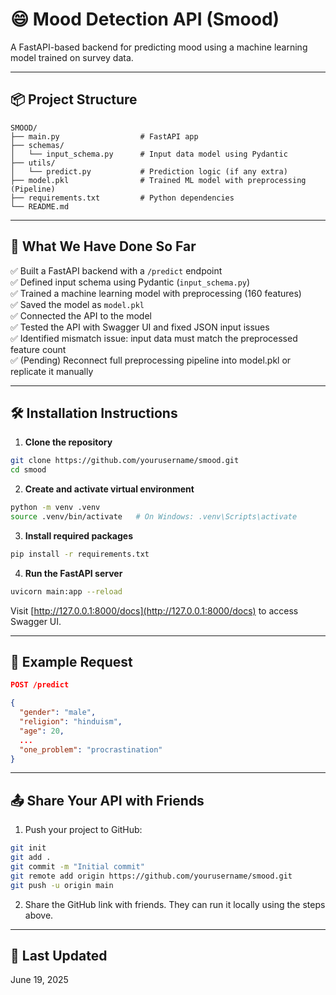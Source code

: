 # 😄 Mood Detection API (Smood)

A FastAPI-based backend for predicting mood using a machine learning model trained on survey data.

---

## 📦 Project Structure

```
SMOOD/
├── main.py                  # FastAPI app
├── schemas/
│   └── input_schema.py      # Input data model using Pydantic
├── utils/
│   └── predict.py           # Prediction logic (if any extra)
├── model.pkl                # Trained ML model with preprocessing (Pipeline)
├── requirements.txt         # Python dependencies
└── README.md
```

---

## 🚀 What We Have Done So Far

✅ Built a FastAPI backend with a `/predict` endpoint  
✅ Defined input schema using Pydantic (`input_schema.py`)  
✅ Trained a machine learning model with preprocessing (160 features)  
✅ Saved the model as `model.pkl`  
✅ Connected the API to the model  
✅ Tested the API with Swagger UI and fixed JSON input issues  
✅ Identified mismatch issue: input data must match the preprocessed feature count  
✅ (Pending) Reconnect full preprocessing pipeline into model.pkl or replicate it manually

---

## 🛠 Installation Instructions

1. **Clone the repository**

```bash
git clone https://github.com/yourusername/smood.git
cd smood
```

2. **Create and activate virtual environment**

```bash
python -m venv .venv
source .venv/bin/activate   # On Windows: .venv\Scripts\activate
```

3. **Install required packages**

```bash
pip install -r requirements.txt
```

4. **Run the FastAPI server**

```bash
uvicorn main:app --reload
```

Visit [http://127.0.0.1:8000/docs](http://127.0.0.1:8000/docs) to access Swagger UI.

---

## 📄 Example Request

```json
POST /predict

{
  "gender": "male",
  "religion": "hinduism",
  "age": 20,
  ...
  "one_problem": "procrastination"
}
```

---

## 📤 Share Your API with Friends

1. Push your project to GitHub:

```bash
git init
git add .
git commit -m "Initial commit"
git remote add origin https://github.com/yourusername/smood.git
git push -u origin main
```

2. Share the GitHub link with friends. They can run it locally using the steps above.

---

## 📅 Last Updated

June 19, 2025